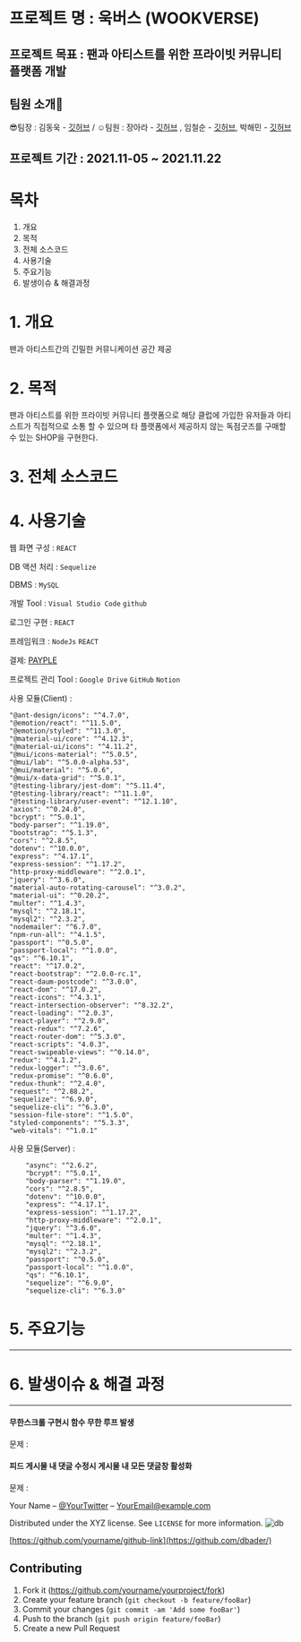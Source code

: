 # 프로젝트 명 : 욱버스 (WOOKVERSE)
## 프로젝트 목표 : 팬과 아티스트를 위한 프라이빗 커뮤니티 플랫폼 개발
## 팀원 소개🧐
😎팀장 : 김동욱 - [깃허브](https://github.com/pier101) / ☺️팀원 : 장아라 - [깃허브](https://github.com/ararararararara) , 임철순 - [깃허브](https://github.com/POcodingWER), 박해민 - [깃허브](https://github.com/euphratesriver0216)

## 프로젝트 기간 : 2021.11-05 ~ 2021.11.22 

# 목차
1. 개요
2. 목적
3. 전체 소스코드
4. 사용기술
5. 주요기능
6. 발생이슈 & 해결과정
 

# 1. 개요
팬과 아티스트간의 긴밀한 커뮤니케이션 공간 제공

# 2. 목적 
팬과 아티스트를 위한 프라이빗 커뮤니티 플랫폼으로 해당 클럽에 가입한 유저들과 아티스트가 직접적으로 소통 할 수 있으며 타 플랫폼에서 제공하지 않는 독점굿즈를 구매할 수 있는 SHOP을 구현한다.

# 3. 전체 소스코드 

# 4. 사용기술
웹 화면 구성 : `REACT`

DB 액션 처리 : `Sequelize`

DBMS : `MySQL` 

개발 Tool : `Visual Studio Code` `github`

로그인 구현 : `REACT`

프레임워크 : `NodeJs` `REACT`

결제: [PAYPLE](https://www.payple.kr/) 

프로젝트 관리 Tool : `Google Drive` `GitHub` `Notion`

사용 모듈(Client) : 

    "@ant-design/icons": "^4.7.0",
    "@emotion/react": "^11.5.0",
    "@emotion/styled": "^11.3.0",
    "@material-ui/core": "^4.12.3",
    "@material-ui/icons": "^4.11.2",
    "@mui/icons-material": "^5.0.5",
    "@mui/lab": "^5.0.0-alpha.53",
    "@mui/material": "^5.0.6",
    "@mui/x-data-grid": "^5.0.1",
    "@testing-library/jest-dom": "^5.11.4",
    "@testing-library/react": "^11.1.0",
    "@testing-library/user-event": "^12.1.10",
    "axios": "^0.24.0",
    "bcrypt": "^5.0.1",
    "body-parser": "^1.19.0",
    "bootstrap": "^5.1.3",
    "cors": "^2.8.5",
    "dotenv": "^10.0.0",
    "express": "^4.17.1",
    "express-session": "^1.17.2",
    "http-proxy-middleware": "^2.0.1",
    "jquery": "^3.6.0",
    "material-auto-rotating-carousel": "^3.0.2",
    "material-ui": "^0.20.2",
    "multer": "^1.4.3",
    "mysql": "^2.18.1",
    "mysql2": "^2.3.2",
    "nodemailer": "^6.7.0",
    "npm-run-all": "^4.1.5",
    "passport": "^0.5.0",
    "passport-local": "^1.0.0",
    "qs": "^6.10.1",
    "react": "^17.0.2",
    "react-bootstrap": "^2.0.0-rc.1",
    "react-daum-postcode": "^3.0.0",
    "react-dom": "^17.0.2",
    "react-icons": "^4.3.1",
    "react-intersection-observer": "^8.32.2",
    "react-loading": "^2.0.3",
    "react-player": "^2.9.0",
    "react-redux": "^7.2.6",
    "react-router-dom": "^5.3.0",
    "react-scripts": "4.0.3",
    "react-swipeable-views": "^0.14.0",
    "redux": "^4.1.2",
    "redux-logger": "^3.0.6",
    "redux-promise": "^0.6.0",
    "redux-thunk": "^2.4.0",
    "request": "^2.88.2",
    "sequelize": "^6.9.0",
    "sequelize-cli": "^6.3.0",
    "session-file-store": "^1.5.0",
    "styled-components": "^5.3.3",
    "web-vitals": "^1.0.1"

사용 모듈(Server) :

        "async": "^2.6.2",
        "bcrypt": "^5.0.1",
        "body-parser": "^1.19.0",
        "cors": "^2.8.5",
        "dotenv": "^10.0.0",
        "express": "^4.17.1",
        "express-session": "^1.17.2",
        "http-proxy-middleware": "^2.0.1",
        "jquery": "^3.6.0",
        "multer": "^1.4.3",
        "mysql": "^2.18.1",
        "mysql2": "^2.3.2",
        "passport": "^0.5.0",
        "passport-local": "^1.0.0",
        "qs": "^6.10.1",
        "sequelize": "^6.9.0",
        "sequelize-cli": "^6.3.0"

# 5. 주요기능














---------------------------------

# 6. 발생이슈 & 해결 과정
---
#### 무한스크롤 구현시 함수 무한 루프 발생
문제 : 

#### 피드 게시물 내 댓글 수정시 게시물 내 모든 댓글창 활성화
문제 : 





Your Name – [@YourTwitter](https://twitter.com/dbader_org) – YourEmail@example.com

Distributed under the XYZ license. See ``LICENSE``  for more information.
![db](https://user-images.githubusercontent.com/85658044/143193144-84d9b139-74f2-43eb-8d2d-9dcc081bae5e.png)

[https://github.com/yourname/github-link](https://github.com/dbader/)

## Contributing

1. Fork it (<https://github.com/yourname/yourproject/fork>)
2. Create your feature branch (`git checkout -b feature/fooBar`)
3. Commit your changes (`git commit -am 'Add some fooBar'`)
4. Push to the branch (`git push origin feature/fooBar`)
5. Create a new Pull Request

<!-- Markdown link & img dfn's -->
[npm-image]: https://img.shields.io/npm/v/datadog-metrics.svg?style=flat-square
[npm-url]: https://npmjs.org/package/datadog-metrics
[npm-downloads]: https://img.shields.io/npm/dm/datadog-metrics.svg?style=flat-square
[travis-image]: https://img.shields.io/travis/dbader/node-datadog-metrics/master.svg?style=flat-square
[travis-url]: https://travis-ci.org/dbader/node-datadog-metrics
[wiki]: https://github.com/yourname/yourproject/wiki
